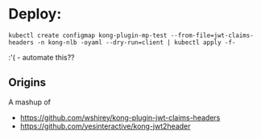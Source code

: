 # Deploy: 
```
kubectl create configmap kong-plugin-mp-test --from-file=jwt-claims-headers -n kong-nlb -oyaml --dry-run=client | kubectl apply -f-
```
:'( - automate this??


## Origins

A mashup of
* https://github.com/wshirey/kong-plugin-jwt-claims-headers
* https://github.com/yesinteractive/kong-jwt2header
